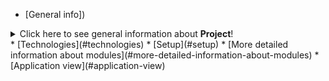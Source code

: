 * [General info])
<details>
<summary>Click here to see general information about <b>Project</b>!</summary>
This is a list of students containing data such as: names, surnames, subjects, points and grades. The list can be modified by adding a new student and deleting it.
</details>
* [Technologies](#technologies)
* [Setup](#setup)
* [More detailed information about modules](#more-detailed-information-about-modules)
* [Application view](#application-view)
